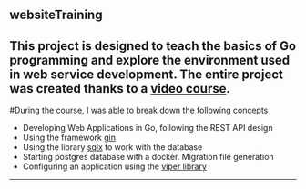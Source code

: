## websiteTraining

This project is designed to teach the basics of Go programming and explore the environment used in web service development.
The entire project was created thanks to a [video course](https://www.youtube.com/playlist?list=PLbTTxxr-hMmyFAvyn7DeOgNRN8BQdjFm8).
---
#During the course, I was able to break down the following concepts
- Developing Web Applications in Go, following the REST API design
- Using the framework [gin](https://github.com/gin-gonic/gin)
- Using the library [sqlx](https://github.com/jmoiron/sqlx) to work with the database
- Starting postgres database with a docker. Migration file generation
- Configuring an application using the [viper library](https://github.com/spf13/viper)
---


